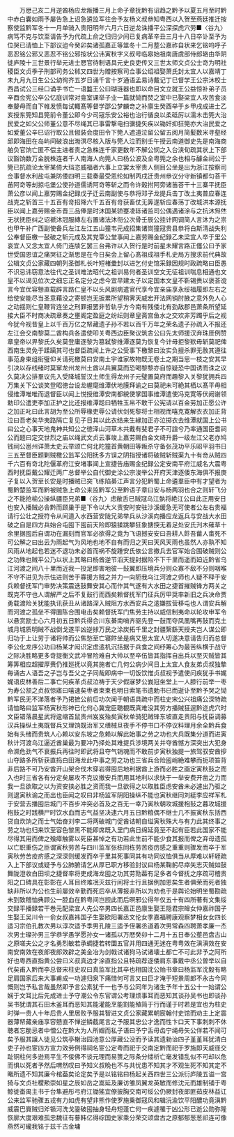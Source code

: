 <!-- { "loadSidebar": true } -->
　　万厯己亥二月逆酋杨应龙叛播三月上命子章抚黔有诏趋之黔予以夏五月至时黔中赤白囊如雨予屡告急上诏急遴监军往会予友杨义叔叅知粤西以入贺至燕廷推迁按察使监黔军冬十一月单骑入贵阳明年六月六日逆龙诛播平公深探虎穴劳■〈谷九〉病笃不克与饮至请告予为代疏上俞之归归少间已复病革辛丑三月十八日卒讣至予为位哭已请恤上下部议迨今癸卯矣诸孤嘉正等筮冬十二月塟公嘉祚自状来乞铭呜呼子恶忍铭公邪又恶忍不铭公邪按状公讳寅秋字义叔号临皋始祖南唐虞部侍郎辂由华阴徙庐陵十三世景行举元进士厯官待制语具元史良吏传又三世太师文贞公士竒为明社稷臣文贞季子刑部司务公秫又四世为赠按察司佥事公绍祖娶萧氏封太宜人以嘉靖丁未九月九日生公公幼徇齐五岁日诵千言十岁通语孟易诗戴记丁巳督学王公宗沐校士西昌试公三经口诵手书亡一语盭王公曰瑚琏器也即以命目文立就王公益惊补弟子员辛酉佥宪公卒公忆庭训常对龛室课举子业一篇就恸而焚之室中已娶梁宜人攻苦食淡奉嫠母而自下帷发愤每试輙髙等督学邵公梦麟竒之补廪生癸酉举于乡甲戌成进士乙亥授东筦知县筦前令董公即今少司冦乐安公裕也治行循良以柔砥厉以濡木击筦大治民爱之如父公师董公意不尽绳其已事雷撃电扫骥捷矢疾以锄奸抑狂筦亦大治民爱之如爱董公辛巳诏行取公且俶装会度田令下筦人遮道泣留公留五阅月简髪数米寻壑经邱即海田在岛屿间破浪出渤溟尽核入版与筦人泣而别壬午授云南道御史先是南海商舶负官饷亡匿不偿主进者责之急株连千家更数年不解公悯之入台浃旬疏其状上下部议豁饷数万金脱株连者千人南海人向筦人曰杨公波及全粤筦之余也相与醵金祠公于筦已抗疏论太宰某倚大珰恣威福者六事上立罢太宰贵人侧目公坐是出为浙江按察司佥事督水利盐屯兼防倭四明三载奏最受恩纶如制丙戌迁贵州叅议分守新镇都匀荅干苖阿竒等刦掠屯堡公使孙道儒诱阿竒等斩之而令许榖拊阿旁诸苖荅干十三寨平抚臣萧公彦以闻上嘉劳赐金纪録戊子迁云南副使与叅将邓子龙提兵击丁改土夷普应春连战克之斩首三十五百有竒招降六千五百有竒获畜仗无筭遂斩应春荡丁改城洪本源抚臣以闻上嘉劳赐金币晋三品俸是时沐国某骄蹇凌轹诸监司公偶遇诸涂与之抗沐炰烋无状抚臣纠之诏褫沐冠服縳左右置诸法沐衔公次骨壬辰公挂计网调简人言沐为之祟也甲午补广西副使备兵左江左江五山獞韦元成招集诸峝獞冦贵县叅将白斯清战失利公奉督臣檄一鼔破之斩元成及其党覃公堂事闻上嘉劳赐金纪録乙未梁宜人卒于里公哀宜人又念太宜人倚门连牍乞罢三台弗许以入贺行是时前星未耀言路正僿公曰予家世受国恩谊之痛哭征之渐思是在今日矣会上留心髙祖成祖手札史局方搜求前代典故公辑文贞公家藏四朝列圣御札长叶短楮彚封以进乞付史馆采録因规时政疏略曰臣愚不识忌讳窃意法往代之圣训难法昭代之祖训易何者圣训空文无征祖训喘息相通也文皇不以谒见位次之细忘正名定分之虑今宜早建太子以定国本文皇不靳锡赉以褒荅谠言今宜优容戅直载辟言路仁皇不以头风剧病遣官代享今宜亲庙享永绥福履即左右之给使安能尽当圣意藉没之寄顿岂无扳累所望稍霁天威宏开法网销肘腋之意外免人心之动揺则仁皇鞭背连坐之刑罪报罢非哲轨乎方今南有残倭北有劲敌郡邑萧条所望延接大臣不时商决疏章奏之壅阁定盈庭之纷纭则章皇斋宫鱼水之交欢非芳躅乎后之视今犹今视昔皇上以千百万亿之帑藏遗子孙不若以百千万年之荣名遗子孙疏入不报还左江会交南黎莫二酋构兵各遣使叩关粤西边臣聚议筑舎公曰先太师援汉弃珠厓例赞章皇帝以畀黎氏久矣莫登庸逐黎为篡弑黎维潭逐莫为恢复今计毋拒黎欵毋斩莫祀俾西南生灵免于蹂躏其可也督臣疏闻上许之公受事下檄黎曰汝实负擅杀罪无赦其遵往事范身束组衔璧仰关请死檄莫曰安南土宇谁家故物既无卷土之期当思一枝之安其早引决以存线绪时莫窜龙州龙州土酋以兵翼莫而恐喝黎黎亦自惊疑恐中国诱而诛之议久莫决公排羣议先入受降城誓汉土师生得龙州子元璧置莫府而趣黎入关黎犹拥兵四万集关下公谈笑登昭徳台设龙幄麾维潭伏地膜拜谕之曰莫祀未可絶其栖以髙平毋相侵维潭唯唯而退督臣以闻上悦授维潭安南都綂使掌国事维潭遣使冯克寛等伏阙谢领勅印公遣吏李加正护之比还报维潭跽曰牺牲玉帛不敢干公宪请以百金劳加正愿公许之加正叱曰此言胡为至公所辱椽吏辱公请伏剑死黎将士相视而嘻克寛解衣衣加正背泣曰吾老矣华夷路隔亡复见子日其以此衣结来生縁加正亦泣掷衣去维潭就国上公书曰公之心事天地鬼神共知公之徳泽山河草木共戴有斐君子不可諠兮乃率通国臣耆祠公而题曰定交世烈之庙以绳武文贞云事竣上嘉劳赐白金文绮升爵一级左江父老亦鸠钱祠公邕州详萧太史云举颂亡何北陀獞首黄朝田等叛杀守备张茂功平乐昭平羽书日三五至督臣题剿贼檄公监军公阳抚多方误之阴指授诸将破贼斩贼渠九十有竒从贼四千六百有竒北陀偃革府江安堵事闻上宣捷告庙赐金纪録公定安南平府江威名大震粤西时抚臣戴公耀迁两广总督举公自代御史涂公宗浚举公开府天津逐倭东海俱不报庚子复以入贺至长安是时播贼已突飞练陷綦江声言分犯黔蜀上命遴羣臣中有才望者为蜀黔楚监军而黔被贼急上命公来监黔军公至黔语子章曰安与杨两羽也合之则轩飞分之不能抢榆公操纵疆臣兄弟■〈谷九〉虑敝舌已贼冦乌江埶将絶江公曰此正用安日也安入播贼必舎黔而顾巢于是下令以大义责安时安驻沙溪缓急无可使者公左右贵福请行公壮之授符令从间道入水西营安陇兄弟举兵从沙溪向播应龙返兵与安战大水田破之自是四方兵始合屯囤下囤前天险即猿猱跳攀狂象搪揬无着足处安氏刋木薙草十余里据囤后自谓功在漏刻而官军必欲得之竟为飞语撼安安曰吾耕人飰吾葘人畬死不可公解之曰出云为雨起气为风地也地不自有而归之天曰天风天雨也虽然人亦孰不知风雨从地起也若迷不退功未必首而祸不旋踵安氏依公言撤兵去官军始合围破贼则公之功殊也贼平公乃以状上其略曰杨酋逆节滔天提封据险不下千里而遥而廹近黔省乌江河渡之间八十里而近我一投足即害地彼一鼔翼即压境兵分则众寡不敌不分则咽喉不守不进见为示怯进则苦于寡援方贼之并力一向阨我乌江河渡之师也人疑不释于安兵赖督抚军门审势决策震迭鼔舞安其心而作其气遂有大水田之捷首摧贼锋方两关之既克不守也人谓解严之后不复鼔行而西矣赖督抚军门征兵厉甲奨率新旧之兵决命贾勇载渡险关犹能执讯获丑从诸路深入贼阻方水西安兵之逺嫌拔营移屯也人谓安兵解而河渡之孤垒不得圜陈合围电击矣赖督抚军门焦劳主持以威信制夷命以轮攻申军令以悬赏励士心六月初五日黔兵得合川东綦南哨齐驱先登一鼔而夺凤凰嘴再鼔而克土城月城质明贼不战倒戈遂平凶逆捄万民之涂炭拓千里之封疆繄繇天授夫岂人谋公即归功于上让劳于诸将帅而公焦愁至亡寝飰坐是病又思太宜人切遂决意请告归而总督李公化龙序公功曰杨某才闳识定虑逺机沉拮据于兵食之间纾筹心为最苦纵横于战守之际决胜略更多竒提衡文武冲冒险难自大帅以至卒伍皆其指挥自出兵以至灭贼皆其筹筭相应超擢厚赉仍推廵抚以竟其施者亡几何公病少间日上太宜人食友弟贞叔独摰毎诵古人语吾之子岂与吾父之子同哉即病中一切饭饮惟贞叔视予遣使问疾犹手书娓娓语皮林善后二事亡何疾革贞叔泣祷于天少假寐梦公峩冠坐堂上一人膝行前举一枣为寿公颔之贞叔惊寤曰嘻速矣枣者束束也明日索笔书遗勅书已而逝讣至黔予哭之恸黔军民无不涕落者予乃捃摭公前后功次闻于朝语具疏中而柱史宋公兴祖痛公深特疏请恤略曰监军杨寅秋形神已化何心冀宠臣聴覩既真难没其劳方播贼狂逞黔迩虎穴时文臣错落晨星武将逡缩首鼠贵州岌岌殆矣寅秋单骑犯贼锋东坡直走贵阳与抚臣调募汉兵操纵土夷既督兵又理饷既治军又缮械旦夜手不停书口不停议料理月余全黔兵食始有头绪而贵筑人心赖以安东坡之危赖以解此始事之劳之功也大兵既集分道而进寅秋计河渡乌江逼近酋巢最为要冲乃择处其难提兵涉境两关并夺酋憾方深突出大犯身命濒危劲气不衰振兵再往时即武将且夺气销魂而不敢前步寅秋独提一旅驾驭安酋摉山夺路多所斩获直捣白田海龙此中事之劳之功也三省兵合险囤峭絶难攀而扼项笞背非后路不可乃安酋开山架合伐木穿岩得囤后地利据酋上游而必胜之画定寅秋鼔之而入也时三省各有分定矣屡攻不克议撤安兵而用其地利以求快于一举安费开凿之力而我一旦欲取之以为资安挟必胜之资而我一旦欲得之以取胜臣虑安酋未必遽出乃驱之则退寅秋谕之而出也臣闻之叹曰非杨监军阴阳操纵不能也寅秋继同刘綎李应祥军札于安营去播囤后城门不百步冲突必首及之百无一幸乃寅秋朝攻城援枹鼔之暮攻城援枹鼔之时践横尸时饮水血而志气益坚决逮六月五日黔粮偶不继士几不振寅秋东括西贷自炊饷之而士气始奋刘李二将两破城门促酋诘朝自缢寅秋殊大与有力此其终事之劳之功也归来饮至容色黎黑不能即席既入里门病日绵延竟至不起有臣若此国家不能尽得其用而俾之飱瘴触雾以死臣甚悼之有功若此生前不能少食其报而俾之弃母遗孤以亡职重伤之臣谓寅秋劳苦与四川监军张栋同栋劳苦疫疠感之重重则骤发而卒于军寅秋劳苦疫疠感之深深则缓发而卒于里其死事同其有功同议恤俱当从厚难以轩轾疏入上下部议或疑予与公肺腑请乞从厚已职方移验封议曰杨某鞠躬尽瘁矢志灭贼如鼔舞陇澄收白田坝之捷督率将吏成海龙囤之功其劳勚葢有足多者今督抚之序疏可稽贵阳之口碑具在彰彰在人耳目终难冺灭兹行间将士行且据例加恩矣生者俱荣而死者独缺非所以为公也生前屡效辛勤而死后卒从薄报非所以为劝也于是舆论始明坐蜀勘疏未到致稽恤典顾公一腔血在黔粤间岂觊此而后暝邪公得年仅五十有四所著有文集绥交録平播録若干巻元配梁宜人先公卒男四长嘉正邑廪生娶王隠君宗皥女仲嘉祚国子生娶王吴川令一俞女叔嘉祎国子生娶欧阳署丞文伦女季嘉福聘康观察梦相女女四长适习宗伯孔教次男以淳次适予季男孔陵三适予侄署丞道着次男常森四聘萧孝廉一杰次男士璨孙男三学恭学愚学愿孙女一诸孤以万厯癸卯十二月十五日奉公塟邑盘古山之原嗟夫公之才名勇烈敏若承蜩捷若转圜五官并用四通无迷在粤粤效在滇滇效在安南安南效在夜郎夜郎效辟之美金冶为剑戟试诸狗马试诸壊土都亡不可此非予之阿所好也粤西直指黄公尝曰义叔真边才涂直指公且特疏荐逐倭肩东事戴中丞公曽举以自代矣甫入黔而李总督宋柱史叹曰真监军比其卒也相国沈公贻书章曰杨监军沈毅有略足肩国家后来大事甫成一功遽归泉下痛惜何可言又曰巨才淹于短景周郎不永古今同慨则岂予私言哉虽然即予言公素犹千一也予与公同年为诸生予年十五公十一始谓公娴于文耳比后先成进士予守潮公令东官谓公考理烦事耳而恶知其谈孙吴书也即谈孙吴书犹谓其石田木釜耳而恶知其能灌能烹能割能殖简于行而谨于时若是宜也为柱史时弹一贵人十年后贵人里居败予服其智进文贞公家藏累朝宸翰付史馆而劝主上定震器薄帑藏亲庙享容戆直不惮逆鳞截尾言之予服其忠公才逸而性卞口天下事刺刺不休聴者忘勌忌者中憎公在黔大为人所媢而私子语曰予宁舌毋齿宁绳毋矢公佯若不闻可矣予服其譲人徒见公筑亭榭治园池意公厚藏公没而予读其遗勑诒四子堇堇耳犹清白吏子孙也宦四方宣力效劳例得祠名宦公定粤而祀于交南定黔而祀于罗施即天威径交趾铜柱何多逊焉平生不佞佛不谈元理而易箦之际条分缕析亡毫发错乱似不可却以危而惧以死者予然后喟然叹曰予知义叔晩也不与共忧患不知其才不观生死不知其定不睹所遗不知其廉今棺葢矣论定矣予是以铭铭曰杨起关西四世三公派衍庐陵五谥一宫猗与文贞社稷勲崇如星之辰如岳之嵩延及廉访雏凤翼龙英敏而修沈元而雄制铺于粤鲸徙畨禺主书于台隼避彤弓府江锄猺宜僚披胸交南可绥公仍厥封夜郎匪茹皮林益讧公来监军驰骤五戎有力如虎有望非熊作使罗施乗御冦风和辑沅渝饮平阳醲功竟滇黔威震巴賨贼归斧锧河洗戈銎破囤抽身轻舟短蓬亡何一疾遽罹于凶公形已逝公勋弥隆恢廓大度艰难孤忠魏征有謩韩亿得综国史家乘分荣交颂盘古之原郁郁葱葱祁连可像燕然可礲我铭于兹千古金墉
